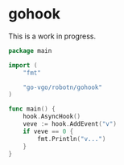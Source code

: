 # gohook

This is a work in progress.

```Go
package main

import (
	"fmt"

	"go-vgo/robotn/gohook"
)

func main() {
	hook.AsyncHook()
	veve := hook.AddEvent("v")
	if veve == 0 {
		fmt.Println("v...")
	}
}
```